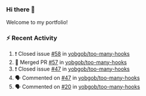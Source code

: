 ### Hi there 👋
Welcome to my portfolio!

### ⚡ Recent Activity
<!--START_SECTION:activity-->
1. ❗️ Closed issue [#58](https://github.com/yobgob/too-many-hooks/issues/58) in [yobgob/too-many-hooks](https://github.com/yobgob/too-many-hooks)
2. 🎉 Merged PR [#57](https://github.com/yobgob/too-many-hooks/pull/57) in [yobgob/too-many-hooks](https://github.com/yobgob/too-many-hooks)
3. ❗️ Closed issue [#47](https://github.com/yobgob/too-many-hooks/issues/47) in [yobgob/too-many-hooks](https://github.com/yobgob/too-many-hooks)
4. 🗣 Commented on [#47](https://github.com/yobgob/too-many-hooks/issues/47) in [yobgob/too-many-hooks](https://github.com/yobgob/too-many-hooks)
5. 🗣 Commented on [#20](https://github.com/yobgob/too-many-hooks/issues/20) in [yobgob/too-many-hooks](https://github.com/yobgob/too-many-hooks)
<!--END_SECTION:activity-->
